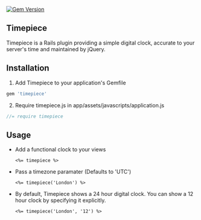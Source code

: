 [![Gem Version](https://badge.fury.io/rb/timepiece.svg)](http://badge.fury.io/rb/timepiece)

## Timepiece

Timepiece is a Rails plugin providing a simple digital clock, accurate to your server's time and maintained by jQuery.

## Installation

1. Add Timepiece to your application's Gemfile

  ```ruby
  gem 'timepiece'
  ```

2. Require timepiece.js in app/assets/javascripts/application.js

  ```javascript
  //= require timepiece
  ```

## Usage

* Add a functional clock to your views

  ```erb
  <%= timepiece %>
  ```

* Pass a timezone paramater (Defaults to 'UTC')

  ```erb
  <%= timepiece('London') %>
  ```

* By default, Timepiece shows a 24 hour digital clock. You can show a 12 hour clock by specifying it explicitly.

  ```erb
  <%= timepiece('London', '12') %>
  ```
